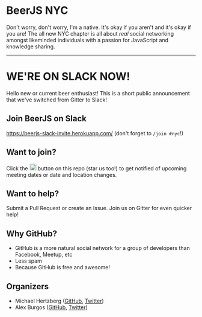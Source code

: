 # BeerJS NYC
Don't worry, don't worry, I'm a native. It's okay if you aren't and it's okay if you are! The all 
new NYC chapter is all about _real_ social networking amongst likeminded individuals with a 
passion for JavaScript and knowledge sharing.

---

# WE'RE ON SLACK NOW!
Hello new or current beer enthusiast! This is a short public announcement that we've switched from Gitter to Slack!

## Join BeerJS on Slack
https://beerjs-slack-invite.herokuapp.com/
(don't forget to `/join #nyc`!)

## Want to join?

Click the <img src="http://beerjs.github.io/sf/assets/watch.png" height="18">
button on this repo (star us too!) to get notified of upcoming meeting dates or
date and location changes.

## Want to help?

Submit a Pull Request or create an Issue. Join us on Gitter for even quicker help!

## Why GitHub?

* GitHub is a more natural social network for a group of developers than Facebook, Meetup, etc
* Less spam
* Because GitHub is free and awesome!

## Organizers

* Michael Hertzberg ([GitHub](https://github.com/moimikey), [Twitter](https://twitter.com/moimikey))
* Alex Burgos ([GitHub](https://github.com/alexburgos), [Twitter](https://twitter.com/_aburgos_))
